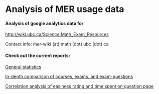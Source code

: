 Analysis of MER usage data
================

#### Analysis of google analytics data for

http://wiki.ubc.ca/Science:Math_Exam_Resources

Contact info: mer-wiki (at) math (dot) ubc (dot) ca


#### Check out the current reports:

[General statistics](http://nbviewer.ipython.org/github/MER-wiki/google-analytics/blob/master/mer_py_google_analytics.ipynb)

[In-depth comparison of courses, exams, and exam-questions](http://nbviewer.ipython.org/github/MER-wiki/google-analytics/blob/master/MER_notebook2.ipynb)

[Correlation analysis of easiness rating and time spent on question page](http://nbviewer.ipython.org/github/MER-wiki/google-analytics/blob/master/Correlation_avg_time_spent_to_avg_rating.ipynb)

